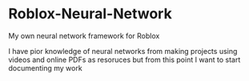# Roblox-Neural-Network
My own neural network framework for Roblox

I have pior knowledge of neural networks from making projects
using videos and online PDFs as resoruces but from this point
I want to start documenting my work
